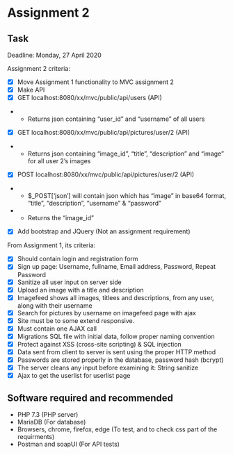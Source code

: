 # Assignment 2

## Task

Deadline: Monday, 27 April 2020

Assignment 2 criteria:
* [X] Move Assignment 1 functionality to MVC assignment 2
* [X] Make API
* [X] GET localhost:8080/xx/mvc/public/api/users (API)
* * Returns json containing “user_id” and “username” of all users

* [X] GET localhost:8080/xx/mvc/public/api/pictures/user/2 (API)
* * Returns json containing “image_id”, “title”, “description” and “image” for all user 2’s images

* [X] POST localhost:8080/xx/mvc/public/api/pictures/user/2 (API)
* * $_POST[‘json’] will contain json which has “image” in base64 format, “title”, “description”, “username” & “password”
* * Returns the “image_id”

* [X] Add bootstrap and JQuery (Not an assignment requirement)


From Assignment 1, its criteria:
* [X] Should contain login and registration form
* [X] Sign up page: Username, fullname, Email address, Password, Repeat Password
* [X] Sanitize all user input on server side
* [X] Upload an image with a title and description
* [X] Imagefeed shows all images, titlees and descriptions, from any user, along with their username
* [X] Search for pictures by username on imagefeed page with ajax
* [X] Site must be to some extend responsive.
* [X] Must contain one AJAX call
* [X] Migrations SQL file with initial data, follow proper naming convention
* [X] Protect against XSS (cross-site scripting) & SQL injection
* [X] Data sent from client to server is sent using the proper HTTP method
* [X] Passwords are stored properly in the database, password hash (bcrypt)
* [X] The server cleans any input before examining it: String sanitize
* [X] Ajax to get the userlist for userlist page

## Software required and recommended

* PHP 7.3 (PHP server)
* MariaDB (For database)
* Browsers, chrome, firefox, edge (To test, and to check css part of the requirments)
* Postman and soapUI (For API tests)